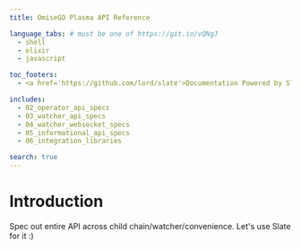 ```yaml
---
title: OmiseGO Plasma API Reference

language_tabs: # must be one of https://git.io/vQNgJ
  - shell
  - elixir
  - javascript

toc_footers:
  - <a href='https://github.com/lord/slate'>Documentation Powered by Slate</a>

includes:
  - 02_operator_api_specs
  - 03_watcher_api_specs
  - 04_watcher_websocket_specs
  - 05_informational_api_specs
  - 06_integration_libraries

search: true
---
```


# Introduction

Spec out entire API across child chain/watcher/convenience. Let's use Slate for it :)
